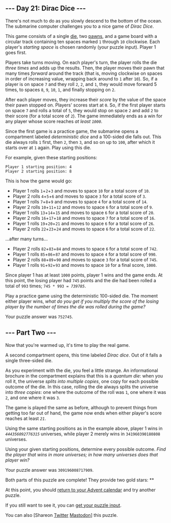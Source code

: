 <main>
<article class="day-desc"><h2>--- Day 21: Dirac Dice ---</h2><p>There's not much to do as you slowly descend to the bottom of the ocean. The submarine computer <span title="A STRANGE GAME.">challenges you to a nice game</span> of <em>Dirac Dice</em>.</p>
<p>This game consists of a single <a href="https://en.wikipedia.org/wiki/Dice" target="_blank">die</a>, two <a href="https://en.wikipedia.org/wiki/Glossary_of_board_games#piece" target="_blank">pawns</a>, and a game board with a circular track containing ten spaces marked <code>1</code> through <code>10</code> clockwise. Each player's <em>starting space</em> is chosen randomly (your puzzle input). Player 1 goes first.</p>
<p>Players take turns moving. On each player's turn, the player rolls the die <em>three times</em> and adds up the results. Then, the player moves their pawn that many times <em>forward</em> around the track (that is, moving clockwise on spaces in order of increasing value, wrapping back around to <code>1</code> after <code>10</code>). So, if a player is on space <code>7</code> and they roll <code>2</code>, <code>2</code>, and <code>1</code>, they would move forward 5 times, to spaces <code>8</code>, <code>9</code>, <code>10</code>, <code>1</code>, and finally stopping on <code>2</code>.</p>
<p>After each player moves, they increase their <em>score</em> by the value of the space their pawn stopped on. Players' scores start at <code>0</code>. So, if the first player starts on space <code>7</code> and rolls a total of <code>5</code>, they would stop on space <code>2</code> and add <code>2</code> to their score (for a total score of <code>2</code>). The game immediately ends as a win for any player whose score reaches <em>at least <code>1000</code></em>.</p>
<p>Since the first game is a practice game, the submarine opens a compartment labeled <em>deterministic dice</em> and a 100-sided die falls out. This die always rolls <code>1</code> first, then <code>2</code>, then <code>3</code>, and so on up to <code>100</code>, after which it starts over at <code>1</code> again. Play using this die.</p>
<p>For example, given these starting positions:</p>
<pre><code>Player 1 starting position: 4
Player 2 starting position: 8
</code></pre>
<p>This is how the game would go:</p>
<ul>
<li>Player 1 rolls <code>1</code>+<code>2</code>+<code>3</code> and moves to space <code>10</code> for a total score of <code>10</code>.</li>
<li>Player 2 rolls <code>4</code>+<code>5</code>+<code>6</code> and moves to space <code>3</code> for a total score of <code>3</code>.</li>
<li>Player 1 rolls <code>7</code>+<code>8</code>+<code>9</code> and moves to space <code>4</code> for a total score of <code>14</code>.</li>
<li>Player 2 rolls <code>10</code>+<code>11</code>+<code>12</code> and moves to space <code>6</code> for a total score of <code>9</code>.</li>
<li>Player 1 rolls <code>13</code>+<code>14</code>+<code>15</code> and moves to space <code>6</code> for a total score of <code>20</code>.</li>
<li>Player 2 rolls <code>16</code>+<code>17</code>+<code>18</code> and moves to space <code>7</code> for a total score of <code>16</code>.</li>
<li>Player 1 rolls <code>19</code>+<code>20</code>+<code>21</code> and moves to space <code>6</code> for a total score of <code>26</code>.</li>
<li>Player 2 rolls <code>22</code>+<code>23</code>+<code>24</code> and moves to space <code>6</code> for a total score of <code>22</code>.</li>
</ul>
<p>...after many turns...</p>
<ul>
<li>Player 2 rolls <code>82</code>+<code>83</code>+<code>84</code> and moves to space <code>6</code> for a total score of <code>742</code>.</li>
<li>Player 1 rolls <code>85</code>+<code>86</code>+<code>87</code> and moves to space <code>4</code> for a total score of <code>990</code>.</li>
<li>Player 2 rolls <code>88</code>+<code>89</code>+<code>90</code> and moves to space <code>3</code> for a total score of <code>745</code>.</li>
<li>Player 1 rolls <code>91</code>+<code>92</code>+<code>93</code> and moves to space <code>10</code> for a final score, <code>1000</code>.</li>
</ul>
<p>Since player 1 has at least <code>1000</code> points, player 1 wins and the game ends. At this point, the losing player had <code>745</code> points and the die had been rolled a total of <code>993</code> times; <code>745 * 993 = <em>739785</em></code>.</p>
<p>Play a practice game using the deterministic 100-sided die. The moment either player wins, <em>what do you get if you multiply the score of the losing player by the number of times the die was rolled during the game?</em></p>
</article>
<p>Your puzzle answer was <code>752745</code>.</p><article class="day-desc"><h2 id="part2">--- Part Two ---</h2><p>Now that you're warmed up, it's time to play the real game.</p>
<p>A second compartment opens, this time labeled <em>Dirac dice</em>. Out of it falls a single three-sided die.</p>
<p>As you experiment with the die, you feel a little strange. An informational brochure in the compartment explains that this is a <em>quantum die</em>: when you roll it, the universe <em>splits into multiple copies</em>, one copy for each possible outcome of the die. In this case, rolling the die always splits the universe into <em>three copies</em>: one where the outcome of the roll was <code>1</code>, one where it was <code>2</code>, and one where it was <code>3</code>.</p>
<p>The game is played the same as before, although to prevent things from getting too far out of hand, the game now ends when either player's score reaches at least <code><em>21</em></code>.</p>
<p>Using the same starting positions as in the example above, player 1 wins in <code><em>444356092776315</em></code> universes, while player 2 merely wins in <code>341960390180808</code> universes.</p>
<p>Using your given starting positions, determine every possible outcome. <em>Find the player that wins in more universes; in how many universes does that player win?</em></p>
</article>
<p>Your puzzle answer was <code>309196008717909</code>.</p><p class="day-success">Both parts of this puzzle are complete! They provide two gold stars: **</p>
<p>At this point, you should <a href="/2021">return to your Advent calendar</a> and try another puzzle.</p>
<p>If you still want to see it, you can <a href="21/input" target="_blank">get your puzzle input</a>.</p>
<p>You can also <span class="share">[Share<span class="share-content">on
  <a href="https://twitter.com/intent/tweet?text=I%27ve+completed+%22Dirac+Dice%22+%2D+Day+21+%2D+Advent+of+Code+2021&amp;url=https%3A%2F%2Fadventofcode%2Ecom%2F2021%2Fday%2F21&amp;related=ericwastl&amp;hashtags=AdventOfCode" target="_blank">Twitter</a>
  <a href="javascript:void(0);" onclick="var mastodon_instance=prompt('Mastodon Instance / Server Name?'); if(typeof mastodon_instance==='string' &amp;&amp; mastodon_instance.length){this.href='https://'+mastodon_instance+'/share?text=I%27ve+completed+%22Dirac+Dice%22+%2D+Day+21+%2D+Advent+of+Code+2021+%23AdventOfCode+https%3A%2F%2Fadventofcode%2Ecom%2F2021%2Fday%2F21'}else{return false;}" target="_blank">Mastodon</a></span>]</span> this puzzle.</p>
</main>
